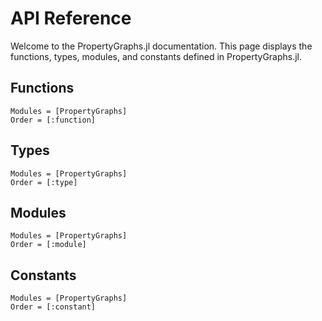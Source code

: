# API Reference

Welcome to the PropertyGraphs.jl documentation. This page displays
the functions, types, modules, and constants defined in PropertyGraphs.jl.

## Functions

```@autodocs
Modules = [PropertyGraphs]
Order = [:function]
```


## Types
```@autodocs
Modules = [PropertyGraphs]
Order = [:type]
```

## Modules
```@autodocs
Modules = [PropertyGraphs]
Order = [:module]
```

## Constants
```@autodocs
Modules = [PropertyGraphs]
Order = [:constant]
```
